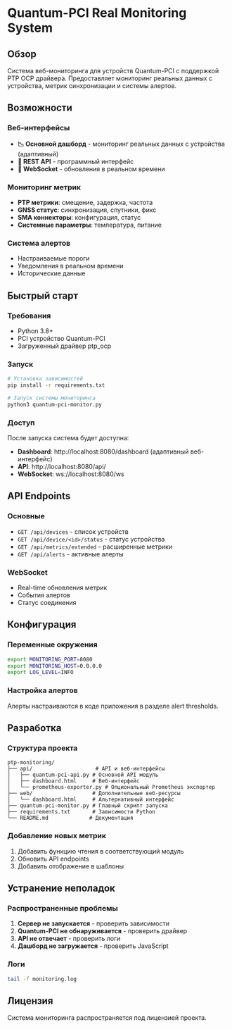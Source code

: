 ﻿# Quantum-PCI Real Monitoring System

## Обзор

Система веб-мониторинга для устройств Quantum-PCI с поддержкой PTP OCP драйвера. Предоставляет мониторинг реальных данных с устройства, метрик синхронизации и системы алертов.

## Возможности

### Веб-интерфейсы
- **📉 Основной дашборд** - мониторинг реальных данных с устройства (адаптивный)
- **🔧 REST API** - программный интерфейс
- **🔌 WebSocket** - обновления в реальном времени

### Мониторинг метрик
- **PTP метрики**: смещение, задержка, частота
- **GNSS статус**: синхронизация, спутники, фикс
- **SMA коннекторы**: конфигурация, статус
- **Системные параметры**: температура, питание

### Система алертов
- Настраиваемые пороги
- Уведомления в реальном времени
- Исторические данные

## Быстрый старт

### Требования
- Python 3.8+
- PCI устройство Quantum-PCI
- Загруженный драйвер ptp_ocp

### Запуск

```bash
# Установка зависимостей
pip install -r requirements.txt

# Запуск системы мониторинга
python3 quantum-pci-monitor.py
```

### Доступ
После запуска система будет доступна:
- **Dashboard**: http://localhost:8080/dashboard (адаптивный веб-интерфейс)
- **API**: http://localhost:8080/api/
- **WebSocket**: ws://localhost:8080/ws

## API Endpoints

### Основные
- `GET /api/devices` - список устройств
- `GET /api/device/<id>/status` - статус устройства
- `GET /api/metrics/extended` - расширенные метрики
- `GET /api/alerts` - активные алерты

### WebSocket
- Real-time обновления метрик
- События алертов
- Статус соединения

## Конфигурация

### Переменные окружения
```bash
export MONITORING_PORT=8080
export MONITORING_HOST=0.0.0.0
export LOG_LEVEL=INFO
```

### Настройка алертов
Алерты настраиваются в коде приложения в разделе alert thresholds.

## Разработка

### Структура проекта
```
ptp-monitoring/
├── api/                    # API и веб-интерфейсы
│   ├── quantum-pci-api.py # Основной API модуль
│   ├── dashboard.html     # Веб-интерфейс
│   └── prometheus-exporter.py # Опциональный Prometheus экспортер
├── web/                   # Дополнительные веб-ресурсы
│   └── dashboard.html     # Альтернативный интерфейс
├── quantum-pci-monitor.py # Главный скрипт запуска
├── requirements.txt       # Зависимости Python
└── README.md             # Документация
```

### Добавление новых метрик
1. Добавить функцию чтения в соответствующий модуль
2. Обновить API endpoints
3. Добавить отображение в шаблоны

## Устранение неполадок

### Распространенные проблемы
1. **Сервер не запускается** - проверить зависимости
2. **Quantum-PCI не обнаруживается** - проверить драйвер
3. **API не отвечает** - проверить логи
4. **Дашборд не загружается** - проверить JavaScript

### Логи
```bash
tail -f monitoring.log
```

## Лицензия

Система мониторинга распространяется под лицензией проекта.
